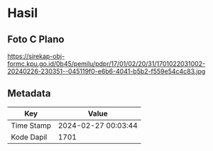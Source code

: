# Hasil

## Foto C Plano

https://sirekap-obj-formc.kpu.go.id/0b45/pemilu/pdpr/17/01/02/20/31/1701022031002-20240226-230351--045119f0-e6b6-4041-b5b2-f559e54c4c83.jpg


## Metadata

| Key        | Value               |
| ---------- | ------------------- |
| Time Stamp | 2024-02-27 00:03:44 |
| Kode Dapil | 1701                |



